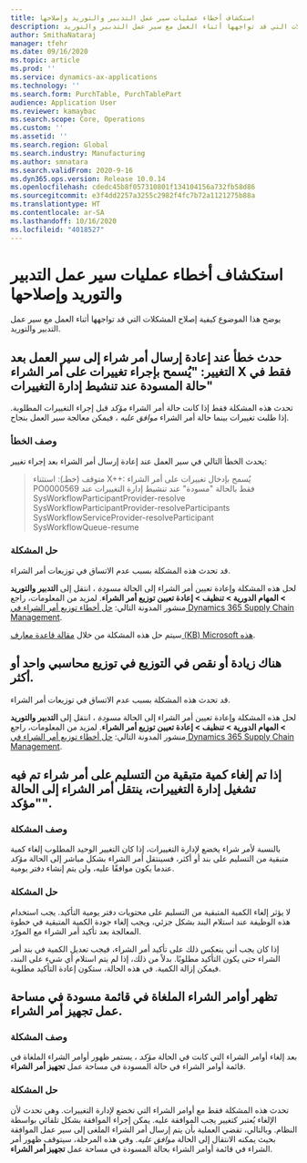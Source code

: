 ```yaml
---
title: استكشاف أخطاء عمليات سير عمل التدبير والتوريد وإصلاحها
description: يوضح هذا الموضوع كيفية إصلاح المشكلات التي قد تواجهها أثناء العمل مع سير عمل التدبير والتوريد.
author: SmithaNataraj
manager: tfehr
ms.date: 09/16/2020
ms.topic: article
ms.prod: ''
ms.service: dynamics-ax-applications
ms.technology: ''
ms.search.form: PurchTable, PurchTablePart
audience: Application User
ms.reviewer: kamaybac
ms.search.scope: Core, Operations
ms.custom: ''
ms.assetid: ''
ms.search.region: Global
ms.search.industry: Manufacturing
ms.author: smnatara
ms.search.validFrom: 2020-9-16
ms.dyn365.ops.version: Release 10.0.14
ms.openlocfilehash: cdedc45b8f057310801f134104156a732fb58d86
ms.sourcegitcommit: e3f4dd2257a3255c2982f4fc7b72a1121275b88a
ms.translationtype: HT
ms.contentlocale: ar-SA
ms.lasthandoff: 10/16/2020
ms.locfileid: "4018527"
---
```

# <a name="troubleshoot-procurement-and-sourcing-workflows"></a>استكشاف أخطاء عمليات سير عمل التدبير والتوريد وإصلاحها

يوضح هذا الموضوع كيفية إصلاح المشكلات التي قد تواجهها أثناء العمل مع سير عمل التدبير والتوريد.

## <a name="error-when-re-submitting-a-purchase-order-to-the-workflow-after-a-change-changes-to-purchase-order-x-are-allowed-only-in-a-draft-state-when-change-management-is-activated"></a>حدث خطأ عند إعادة إرسال أمر شراء إلى سير العمل بعد التغيير: "يُسمح بإجراء تغييرات على أمر الشراء X فقط في حالة المسودة عند تنشيط إدارة التغييرات"

تحدث هذه المشكلة فقط إذا كانت حالة أمر الشراء *مؤكد* قبل إجراء التغييرات المطلوبة. إذا طلبت تغييرات بينما حالة أمر الشراء *موافق عليه* ، فيمكن معالجة سير العمل بنجاح.

### <a name="error-description"></a>وصف الخطأ

يحدث الخطأ التالي في سير العمل عند إعادة إرسال أمر الشراء بعد إجراء تغيير:

> متوقف (خطـ): استثناء X++: يُسمح بإدخال تغييرات على أمر الشراء PO0000569 فقط بالحالة "مسودة" عند تنشيط إدارة التغييرات عند<br>
SysWorkflowParticipantProvider-resolve<br>
SysWorkflowParticipantProvider-resolveParticipants<br>
SysWorkflowServiceProvider-resolveParticipant<br>
SysWorkflowQueue-resume

### <a name="issue-resolution"></a>حل المشكلة

قد تحدث هذه المشكلة بسبب عدم الاتساق في توزيعات أمر الشراء.

لحل هذه المشكلة وإعادة تعيين أمر الشراء إلى الحالة *مسودة* ، انتقل إلى **التدبير والتوريد \> المهام الدورية \> تنظيف \> إعادة تعيين توزيع أمر الشراء**. لمزيد من المعلومات، راجع منشور المدونة التالي: [حل أخطاء توزيع أمر الشراء في Dynamics 365 Supply Chain Management](https://cloudblogs.microsoft.com/dynamics365/it/2020/08/12/resolve-po-distribution-errors-in-dynamics-365-supply-chain-management/).

سيتم حل هذه المشكلة من خلال [مقالة قاعدة معارف (KB)‏ Microsoft هذه](https://msdyneng.visualstudio.com/FinOps/_workitems/edit/467138).

## <a name="one-or-more-accounting-distributions-are-either-over-distributed-or-under-distributed"></a>هناك زيادة أو نقص في التوزيع في توزيع محاسبي واحد أو أكثر.

قد تحدث هذه المشكلة بسبب عدم الاتساق في توزيعات أمر الشراء.

لحل هذه المشكلة وإعادة تعيين أمر الشراء إلى الحالة *مسودة* ، انتقل إلى **التدبير والتوريد \> المهام الدورية \> تنظيف \> إعادة تعيين توزيع أمر الشراء**. لمزيد من المعلومات، راجع منشور المدونة التالي: [حل أخطاء توزيع أمر الشراء في Dynamics 365 Supply Chain Management](https://cloudblogs.microsoft.com/dynamics365/it/2020/08/12/resolve-po-distribution-errors-in-dynamics-365-supply-chain-management/).

## <a name="if-a-delivery-remainder-is-canceled-on-a-purchase-order-where-change-management-is-turned-on-the-purchase-order-goes-to-a-confirmed-state"></a>إذا تم إلغاء كمية متبقية من التسليم على أمر شراء تم فيه تشغيل إدارة التغييرات، ينتقل أمر الشراء إلى الحالة "مؤكد".

### <a name="issue-description"></a>وصف المشكلة

بالنسبة لأمر شراء يخضع لإدارة التغييرات، إذا كان التغيير الوحيد المطلوب إلغاء كمية متبقية من التسليم على بند أو أكثر، فسينتقل أمر الشراء بشكل مباشر إلى الحالة *مؤكد* عندما يكون موافقًا عليه، ولن يتم إنشاء دفتر يومية.

### <a name="issue-resolution"></a>حل المشكلة

لا يؤثر إلغاء الكمية المتبقية من التسليم على محتويات دفتر يومية التأكيد. يجب استخدام هذه الوظيفة عند استلام البند بشكل جزئي، ويجب إلغاء جودة الكمية المتبقية في خطوة المعالجة بعد تأكيد أمر الشراء مع المورّد.

إذا كان يجب أني ينعكس ذلك على تأكيد أمر الشراء، فيجب تعديل الكمية في بند أمر الشراء حتى يكون التأكيد مطلوبًا. بدلاً من ذلك، إذا لم يتم استلام أي شيء على البند، فيمكن إزالة الكمية. في هذه الحالة، ستكون إعادة التأكيد مطلوبة.

## <a name="canceled-purchase-orders-appear-in-the-draft-list-in-the-purchase-order-preparation-workspace"></a>تظهر أوامر الشراء الملغاة في قائمة مسودة في مساحة عمل تجهيز أمر الشراء.

### <a name="issue-description"></a>وصف المشكلة

بعد إلغاء أوامر الشراء التي كانت في الحالة *مؤكد* ، يستمر ظهور أوامر الشراء الملغاة في قائمة أوامر الشراء في حالة المسودة في مساحة عمل **تجهيز أمر الشراء**.

### <a name="issue-resolution"></a>حل المشكلة

تحدث هذه المشكلة فقط مع أوامر الشراء التي تخضع لإدارة التغييرات. وهي تحدث لأن الإلغاء يُعتبر كتغيير يجب الموافقة عليه. يمكن إجراء الموافقة بشكل تلقائي بواسطة النظام. وبالتالي، تقضي العملية بأن يتم إرسال أمر الشراء الملغى إلى سير عمل الموافقة بحيث يمكنه الانتقال إلى الحالة *موافق عليه*. وفي هذه المرحلة، سيتوقف ظهور أمر الشراء في قائمة أوامر الشراء بحالة المسودة في مساحة عمل **تجهيز أمر الشراء**.

